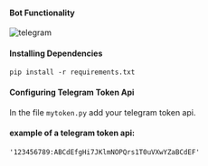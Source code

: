 #### Bot Functionality
![telegram](https://user-images.githubusercontent.com/91799009/177224496-2175ff5f-71b9-4fec-8a27-5c297879c522.png)


#### Installing Dependencies

```
pip install -r requirements.txt
```

#### Configuring Telegram Token Api

In the file ```mytoken.py``` add your telegram token api.

#### example of a telegram token api:

```'123456789:ABCdEfgHi7JKlmNOPQrs1T0uVXwYZaBCdEF'```
